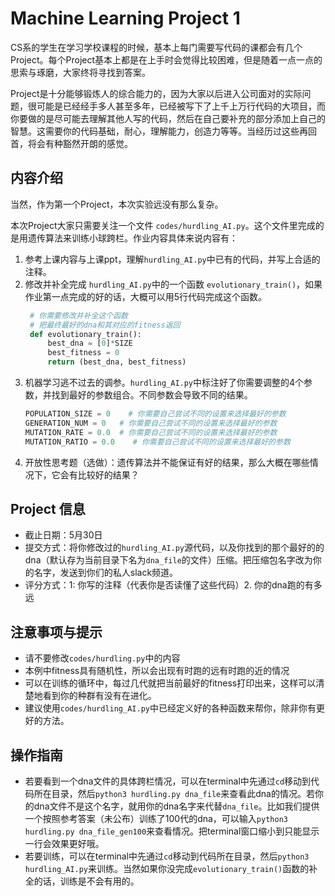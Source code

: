 # Machine Learning Project 1 

CS系的学生在学习学校课程的时候，基本上每门需要写代码的课都会有几个Project。每个Project基本上都是在上手时会觉得比较困难，但是随着一点一点的思索与琢磨，大家终将寻找到答案。

Project是十分能够锻炼人的综合能力的，因为大家以后进入公司面对的实际问题，很可能是已经经手多人甚至多年，已经被写下了上千上万行代码的大项目，而你要做的是尽可能去理解其他人写的代码，然后在自己要补充的部分添加上自己的智慧。这需要你的代码基础，耐心，理解能力，创造力等等。当经历过这些再回首，将会有种豁然开朗的感觉。

## 内容介绍

当然，作为第一个Project，本次实验远没有那么复杂。

本次Project大家只需要关注一个文件 `codes/hurdling_AI.py`。这个文件里完成的是用遗传算法来训练小球跨栏。作业内容具体来说内容有：

1. 参考上课内容与上课ppt，理解`hurdling_AI.py`中已有的代码，并写上合适的注释。
2. 修改并补全完成 `hurdling_AI.py`中的一个函数 `evolutionary_train()`，如果作业第一点完成的好的话，大概可以用5行代码完成这个函数。
   ```python
    # 你需要修改并补全这个函数
    # 把最终最好的dna和其对应的fitness返回
    def evolutionary_train():
        best_dna = [0]*SIZE
        best_fitness = 0        
        return (best_dna, best_fitness)
    ```
3. 机器学习逃不过去的调参。`hurdling_AI.py`中标注好了你需要调整的4个参数，并找到最好的参数组合。不同参数会导致不同的结果。
   ```python
   POPULATION_SIZE = 0    # 你需要自己尝试不同的设置来选择最好的参数
   GENERATION_NUM = 0   # 你需要自己尝试不同的设置来选择最好的参数
   MUTATION_RATE = 0.0  # 你需要自己尝试不同的设置来选择最好的参数
   MUTATION_RATIO = 0.0    # 你需要自己尝试不同的设置来选择最好的参数
   ```
4. 开放性思考题（选做）：遗传算法并不能保证有好的结果，那么大概在哪些情况下，它会有比较好的结果？

## Project 信息
* 截止日期：5月30日
* 提交方式：将你修改过的`hurdling_AI.py`源代码，以及你找到的那个最好的的dna（默认存为当前目录下名为`dna_file`的文件）压缩。把压缩包名字改为你的名字，发送到你们的私人slack频道。
* 评分方式：1: 你写的注释（代表你是否读懂了这些代码）2. 你的dna跑的有多远

## 注意事项与提示
* 请不要修改`codes/hurdling.py`中的内容
* 本例中fitness具有随机性，所以会出现有时跑的远有时跑的近的情况
* 可以在训练的循环中，每过几代就把当前最好的fitness打印出来，这样可以清楚地看到你的种群有没有在进化。
* 建议使用`codes/hurdling_AI.py`中已经定义好的各种函数来帮你，除非你有更好的方法。

## 操作指南

* 若要看到一个dna文件的具体跨栏情况，可以在terminal中先通过`cd`移动到代码所在目录，然后`python3 hurdling.py dna_file`来查看此dna的情况。若你的dna文件不是这个名字，就用你的dna名字来代替`dna_file`。比如我们提供一个按照参考答案（未公布）训练了100代的dna，可以输入`python3 hurdling.py dna_file_gen100`来查看情况。把terminal窗口缩小到只能显示一行会效果更好哦。
* 若要训练，可以在terminal中先通过`cd`移动到代码所在目录，然后`python3 hurdling_AI.py`来训练。当然如果你没完成`evolutionary_train()`函数的补全的话，训练是不会有用的。